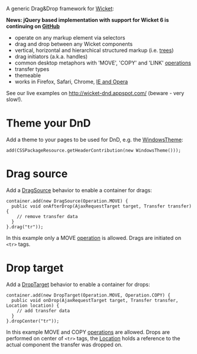 A generic Drag&Drop framework for [Wicket](http://wicket.apache.org):

**News: jQuery based implementation with support for Wicket 6 is continuing on [GitHub](http://github.com/svenmeier/wicket-dnd)**

  * operate on any markup element via selectors
  * drag and drop between any Wicket components
  * vertical, horizontal and hierarchical structured markup (i.e. [trees](http://code.google.com/p/wicket-tree/))
  * drag initiators (a.k.a. handles)
  * common desktop metaphors with 'MOVE', 'COPY' and 'LINK' [operations](http://code.google.com/p/wicket-dnd/source/browse/trunk/wicket-dnd/src/main/java/wicketdnd/Operation.java)
  * transfer types
  * themeable
  * works in Firefox, Safari, Chrome, [IE and Opera](http://code.google.com/p/wicket-dnd/wiki/DisplayProblems)

See our live examples on http://wicket-dnd.appspot.com/ (beware - very slow!).

# Theme your DnD #
Add a theme to your pages to be used for DnD, e.g. the [WindowsTheme](http://code.google.com/p/wicket-dnd/source/browse/trunk/wicket-dnd/src/main/java/wicketdnd/theme/WindowsTheme.java):
```
add(CSSPackageResource.getHeaderContribution(new WindowsTheme()));
```

# Drag source #
Add a [DragSource](http://code.google.com/p/wicket-dnd/source/browse/trunk/wicket-dnd/src/main/java/wicketdnd/DragSource.java) behavior to enable a container for drags:
```
container.add(new DragSource(Operation.MOVE) {
  public void onAfterDrop(AjaxRequestTarget target, Transfer transfer) {
    // remove transfer data
  }
}.drag("tr"));
```

In this example only a MOVE [operation](http://code.google.com/p/wicket-dnd/source/browse/trunk/wicket-dnd/src/main/java/wicketdnd/Operation.java) is allowed. Drags are initiated on `<tr>` tags.

# Drop target #
Add a [DropTarget](http://code.google.com/p/wicket-dnd/source/browse/trunk/wicket-dnd/src/main/java/wicketdnd/DropTarget.java) behavior to enable a container for drops:
```
container.add(new DropTarget(Operation.MOVE, Operation.COPY) {
  public void onDrop(AjaxRequestTarget target, Transfer transfer, Location location) {
    // add transfer data
  }
}.dropCenter("tr"));
```

In this example MOVE and COPY [operations](http://code.google.com/p/wicket-dnd/source/browse/trunk/wicket-dnd/src/main/java/wicketdnd/Operation.java) are allowed. Drops are performed on center of `<tr>` tags, the [Location](http://code.google.com/p/wicket-dnd/source/browse/trunk/wicket-dnd/src/main/java/wicketdnd/Location.java) holds a reference to the actual component the transfer was dropped on.